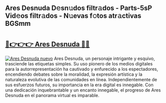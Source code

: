 ## Ares Desnuda D𝚎sn𝚞dos filtr𝚊dos - Parts-5sP Vid𝚎os filtr𝚊dos - N𝚞evas f𝚘tos atr𝚊ctivas BGSmm

# <h2><a href="http://mb8n3w.tromn.icu/?c=Ares+Desnuda">🔗👉👉👉 Ares Desnuda 🔗🔗</a></h2>

[![Ares Desnuda nuevo](https://i.imgur.com/pEAQMta.gif)](http://mb8n3w.tromn.icu/?c=Ares+Desnuda)
Ares Desnuda, un personaje intrigante y esquivo, trasciende las etiquetas simples. Su uso pionero de los medios digitales para la autorrepresentación ha cautivado y enfurecido a los espectadores, encendiendo debates sobre la moralidad, la expresión artística y la naturaleza evolutiva de las comunidades en línea. Independientemente de sus esfuerzos futuros, su importancia en la era digital es innegable. Con una dedicación inquebrantable y un encanto innegable, el progreso de Ares Desnuda en el panorama virtual es imparable.
